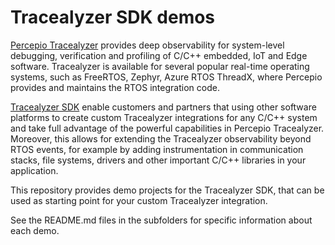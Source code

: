 # Tracealyzer SDK demos

[Percepio Tracealyzer](https://percepio.com/tracealyzer) provides deep observability for system-level debugging, verification and profiling of C/C++ embedded, IoT and Edge software. 
Tracealyzer is available for several popular real-time operating systems, such as FreeRTOS, Zephyr, Azure RTOS ThreadX, where Percepio provides and maintains the RTOS integration code.

[Tracealyzer SDK](https://percepio.com/tracealyzer-sdk) enable customers and partners that using other software platforms to create custom Tracealyzer integrations for any C/C++ system
and take full advantage of the powerful capabilities in Percepio Tracealyzer. Moreover, this allows for extending the Tracealyzer observability beyond RTOS events, for example by adding
instrumentation in communication stacks, file systems, drivers and other important C/C++ libraries in your application.

This repository provides demo projects for the Tracealyzer SDK, that can be used as starting point for your custom Tracealyzer integration.

See the README.md files in the subfolders for specific information about each demo.
